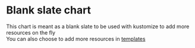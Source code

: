 # Blank slate chart
This chart is meant as a blank slate to be used with kustomize to add more resources on the fly<br>
You can also choose to add more resources in [templates](./templates/)